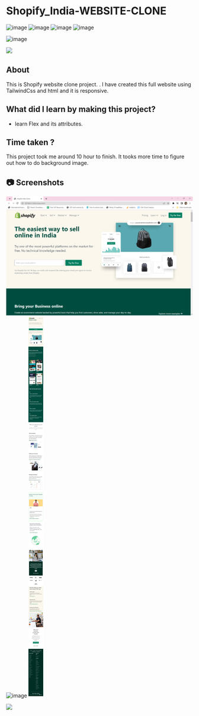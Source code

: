 # Shopify_India-WEBSITE-CLONE

![image](https://img.shields.io/badge/iNeuron-Full--Stack%20JavaScript%20Web%20Development%20Course-blue)
![image](https://img.shields.io/badge/Hitesh%20Choudhry-LOC-brightgreen)
![image](https://img.shields.io/badge/HTML-TAILWIND_CSS-orange)
![image](https://img.shields.io/badge/Project-Shopify-blue)

![image](https://img.shields.io/badge/ROHTASH-TALAN-blue)

[<img src= "https://img.shields.io/badge/projcet live link-10b?style=for-the-badge&logo=&logoColor=white" />](https://ineuron-html-css-shopify.netlify.app)

## About

This is Shopify website clone project. . I have created this full website using TailwindCss and html and it is responsive.

## What did I learn by making this project?

-   learn Flex and its attributes.

##  Time taken ?

This project took me around 10 hour to finish. It tooks more time to figure out how to do background image.

## 📷 Screenshots

![image](./screenshot/Screenshot1.png)
![image](./screenshot/Screenshot.png)
![image](./screenshot/Screenshot-mob.png)

[<img src= "https://img.shields.io/badge/PROJCET LINK-1DA55F?style=for-the-badge&logo=&logoColor=white" />](https://ineuron-html-css-shopify.netlify.app)
